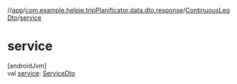 //[app](../../../index.md)/[com.example.helpie.tripPlanificator.data.dto.response](../index.md)/[ContinuousLegDto](index.md)/[service](service.md)

# service

[androidJvm]\
val [service](service.md): [ServiceDto](../-service-dto/index.md)
